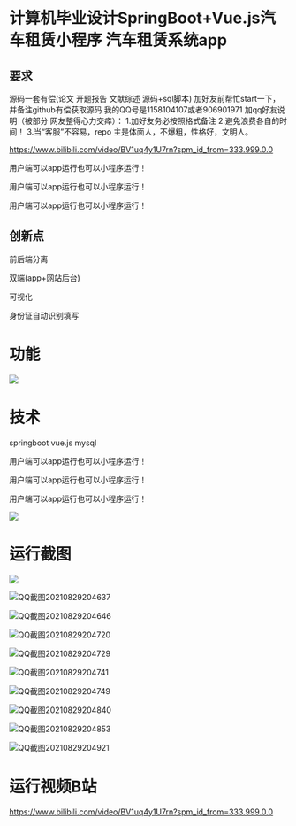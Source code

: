 # 计算机毕业设计SpringBoot+Vue.js汽车租赁小程序 汽车租赁系统app

## 要求
源码一套有偿(论文 开题报告  文献综述  源码+sql脚本)
加好友前帮忙start一下，并备注github有偿获取源码
我的QQ号是1158104107或者906901971
加qq好友说明（被部分 网友整得心力交瘁）：
    1.加好友务必按照格式备注
    2.避免浪费各自的时间！
    3.当“客服”不容易，repo 主是体面人，不爆粗，性格好，文明人。

https://www.bilibili.com/video/BV1uq4y1U7rn?spm_id_from=333.999.0.0

用户端可以app运行也可以小程序运行！

用户端可以app运行也可以小程序运行！

用户端可以app运行也可以小程序运行！



## 创新点

前后端分离

双端(app+网站后台)

可视化

身份证自动识别填写



# 功能

![](图片2.png)

# 技术

springboot vue.js mysql

用户端可以app运行也可以小程序运行！

用户端可以app运行也可以小程序运行！

用户端可以app运行也可以小程序运行！	

![](图片1.png)

# 运行截图



![](QQ截图20210829203944.png)

![QQ截图20210829204637](QQ截图20210829204637.png)

![QQ截图20210829204646](QQ截图20210829204646.png)

![QQ截图20210829204720](QQ截图20210829204720.png)

![QQ截图20210829204729](QQ截图20210829204729.png)

![QQ截图20210829204741](QQ截图20210829204741.png)

![QQ截图20210829204749](QQ截图20210829204749.png)

![QQ截图20210829204840](QQ截图20210829204840.png)

![QQ截图20210829204853](QQ截图20210829204853.png)

![QQ截图20210829204921](QQ截图20210829204921.png)



# 运行视频B站
https://www.bilibili.com/video/BV1uq4y1U7rn?spm_id_from=333.999.0.0







